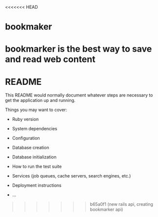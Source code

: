 <<<<<<< HEAD
# bookmaker
bookmarker is the best way to save and read web content
=======
# README

This README would normally document whatever steps are necessary to get the
application up and running.

Things you may want to cover:

* Ruby version

* System dependencies

* Configuration

* Database creation

* Database initialization

* How to run the test suite

* Services (job queues, cache servers, search engines, etc.)

* Deployment instructions

* ...
>>>>>>> b65a0f1 (new rails api, creating bookmarker api)
